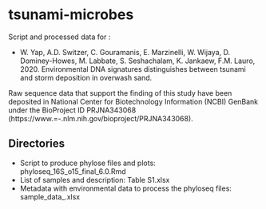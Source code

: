 # tsunami-microbes

Script and processed data for :
* W. Yap, A.D. Switzer, C. Gouramanis, E. Marzinelli, W. Wijaya, D. Dominey-Howes, M. Labbate, S. Seshachalam, K. Jankaew, F.M. Lauro, 2020. Environmental DNA signatures distinguishes between tsunami and storm deposition in overwash sand. 



Raw sequence data that support the finding of this study have been deposited in National Center for Biotechnology Information (NCBI) GenBank under the BioProject ID PRJNA343068 (https://www.=-\.nlm.nih.gov/bioproject/PRJNA343068). 

## Directories

* Script to produce phylose files and plots: phyloseq_16S_o15_final_6.0.Rmd
* List of samples and description: Table S1.xlsx
* Metadata with environmental data to process the phyloseq files: sample_data_.xlsx
